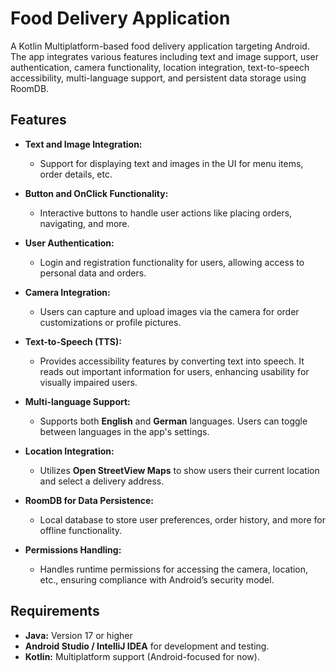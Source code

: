 # Food Delivery Application

A Kotlin Multiplatform-based food delivery application targeting Android. The app integrates various features including text and image support, user authentication, camera functionality, location integration, text-to-speech accessibility, multi-language support, and persistent data storage using RoomDB.

## Features

- **Text and Image Integration:** 
  - Support for displaying text and images in the UI for menu items, order details, etc.
  
- **Button and OnClick Functionality:** 
  - Interactive buttons to handle user actions like placing orders, navigating, and more.
  
- **User Authentication:**
  - Login and registration functionality for users, allowing access to personal data and orders.
  
- **Camera Integration:**
  - Users can capture and upload images via the camera for order customizations or profile pictures.

- **Text-to-Speech (TTS):**
  - Provides accessibility features by converting text into speech. It reads out important information for users, enhancing usability for visually impaired users.

- **Multi-language Support:**
  - Supports both **English** and **German** languages. Users can toggle between languages in the app's settings.

- **Location Integration:**
  - Utilizes **Open StreetView Maps** to show users their current location and select a delivery address.

- **RoomDB for Data Persistence:**
  - Local database to store user preferences, order history, and more for offline functionality.

- **Permissions Handling:**
  - Handles runtime permissions for accessing the camera, location, etc., ensuring compliance with Android’s security model.

## Requirements

- **Java:** Version 17 or higher
- **Android Studio / IntelliJ IDEA** for development and testing.
- **Kotlin:** Multiplatform support (Android-focused for now).


